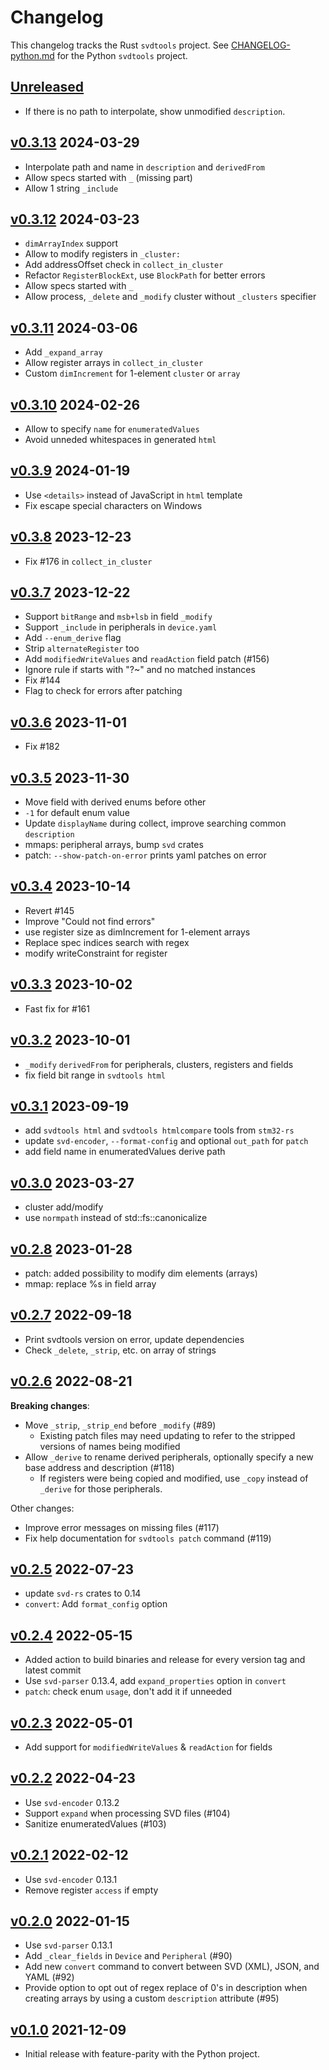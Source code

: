 # Changelog

This changelog tracks the Rust `svdtools` project. See
[CHANGELOG-python.md](CHANGELOG-python.md) for the Python `svdtools` project.

## [Unreleased]

* If there is no path to interpolate, show unmodified `description`.

## [v0.3.13] 2024-03-29

* Interpolate path and name in `description` and `derivedFrom`
* Allow specs started with `_` (missing part)
* Allow 1 string `_include`

## [v0.3.12] 2024-03-23

* `dimArrayIndex` support
* Allow to modify registers in `_cluster:`
* Add addressOffset check in `collect_in_cluster`
* Refactor `RegisterBlockExt`, use `BlockPath` for better errors
* Allow specs started with `_`
* Allow process, `_delete` and `_modify` cluster without `_clusters` specifier

## [v0.3.11] 2024-03-06

* Add `_expand_array`
* Allow register arrays in `collect_in_cluster`
* Custom `dimIncrement` for 1-element `cluster` or `array`

## [v0.3.10] 2024-02-26

* Allow to specify `name` for `enumeratedValues`
* Avoid unneded whitespaces in generated `html`

## [v0.3.9] 2024-01-19

* Use `<details>` instead of JavaScript in `html` template
* Fix escape special characters on Windows 

## [v0.3.8] 2023-12-23

* Fix #176 in `collect_in_cluster`

## [v0.3.7] 2023-12-22

* Support `bitRange` and `msb+lsb` in field `_modify`
* Support `_include` in peripherals in `device.yaml`
* Add `--enum_derive` flag
* Strip `alternateRegister` too
* Add `modifiedWriteValues` and `readAction` field patch (#156)
* Ignore rule if starts with "?~" and no matched instances
* Fix #144
* Flag to check for errors after patching

## [v0.3.6] 2023-11-01

* Fix #182

## [v0.3.5] 2023-11-30

* Move field with derived enums before other
* `-1` for default enum value
* Update `displayName` during collect, improve searching common `description`
* mmaps: peripheral arrays, bump `svd` crates
* patch: `--show-patch-on-error` prints yaml patches on error

## [v0.3.4] 2023-10-14

* Revert #145
* Improve "Could not find errors"
* use register size as dimIncrement for 1-element arrays
* Replace spec indices search with regex
* modify writeConstraint for register

## [v0.3.3] 2023-10-02

* Fast fix for #161

## [v0.3.2] 2023-10-01

* `_modify` `derivedFrom` for peripherals, clusters, registers and fields
* fix field bit range in `svdtools html`

## [v0.3.1] 2023-09-19

* add `svdtools html` and `svdtools htmlcompare` tools from `stm32-rs`
* update `svd-encoder`, `--format-config` and optional `out_path` for `patch`
* add field name in enumeratedValues derive path

## [v0.3.0] 2023-03-27

* cluster add/modify
* use `normpath` instead of std::fs::canonicalize

## [v0.2.8] 2023-01-28

* patch: added possibility to modify dim elements (arrays)
* mmap: replace %s in field array

## [v0.2.7] 2022-09-18

* Print svdtools version on error, update dependencies
* Check `_delete`, `_strip`, etc. on array of strings

## [v0.2.6] 2022-08-21

**Breaking changes**:

* Move `_strip`, `_strip_end` before `_modify` (#89)
    * Existing patch files may need updating to refer to the stripped
      versions of names being modified
* Allow `_derive` to rename derived peripherals, optionally specify a new base
    address and description (#118)
    * If registers were being copied and modified, use `_copy` instead of
      `_derive` for those peripherals.

Other changes:

* Improve error messages on missing files (#117)
* Fix help documentation for `svdtools patch` command (#119)

## [v0.2.5] 2022-07-23

* update `svd-rs` crates to 0.14
* `convert`: Add `format_config` option

## [v0.2.4] 2022-05-15

* Added action to build binaries and release for every version tag and latest commit
* Use `svd-parser` 0.13.4, add `expand_properties` option in `convert`
* `patch`: check enum `usage`, don't add it if unneeded

## [v0.2.3] 2022-05-01

* Add support for `modifiedWriteValues` & `readAction` for fields

## [v0.2.2] 2022-04-23

* Use `svd-encoder` 0.13.2
* Support `expand` when processing SVD files (#104)
* Sanitize enumeratedValues (#103)

## [v0.2.1] 2022-02-12

* Use `svd-encoder` 0.13.1
* Remove register `access` if empty

## [v0.2.0] 2022-01-15

* Use `svd-parser` 0.13.1
* Add `_clear_fields` in `Device` and `Peripheral` (#90)
* Add new `convert` command to convert between SVD (XML), JSON, and YAML (#92)
* Provide option to opt out of regex replace of 0's in description when
  creating arrays by using a custom `description` attribute (#95)

## [v0.1.0] 2021-12-09

* Initial release with feature-parity with the Python project.

[Unreleased]: https://github.com/rust-embedded/svdtools/compare/v0.3.13...HEAD
[v0.3.13]: https://github.com/rust-embedded/svdtools/compare/v0.3.12...v0.3.13
[v0.3.12]: https://github.com/rust-embedded/svdtools/compare/v0.3.11...v0.3.12
[v0.3.11]: https://github.com/rust-embedded/svdtools/compare/v0.3.10...v0.3.11
[v0.3.10]: https://github.com/rust-embedded/svdtools/compare/v0.3.9...v0.3.10
[v0.3.9]: https://github.com/rust-embedded/svdtools/compare/v0.3.8...v0.3.9
[v0.3.8]: https://github.com/rust-embedded/svdtools/compare/v0.3.7...v0.3.8
[v0.3.7]: https://github.com/rust-embedded/svdtools/compare/v0.3.6...v0.3.7
[v0.3.6]: https://github.com/rust-embedded/svdtools/compare/v0.3.5...v0.3.6
[v0.3.5]: https://github.com/rust-embedded/svdtools/compare/v0.3.4...v0.3.5
[v0.3.4]: https://github.com/rust-embedded/svdtools/compare/v0.3.3...v0.3.4
[v0.3.3]: https://github.com/rust-embedded/svdtools/compare/v0.3.2...v0.3.3
[v0.3.2]: https://github.com/rust-embedded/svdtools/compare/v0.3.1...v0.3.2
[v0.3.1]: https://github.com/rust-embedded/svdtools/compare/v0.3.0...v0.3.1
[v0.3.0]: https://github.com/rust-embedded/svdtools/compare/v0.2.8...v0.3.0
[v0.2.8]: https://github.com/rust-embedded/svdtools/compare/v0.2.7...v0.2.8
[v0.2.7]: https://github.com/rust-embedded/svdtools/compare/v0.2.6...v0.2.7
[v0.2.6]: https://github.com/rust-embedded/svdtools/compare/v0.2.5...v0.2.6
[v0.2.5]: https://github.com/rust-embedded/svdtools/compare/v0.2.4...v0.2.5
[v0.2.4]: https://github.com/rust-embedded/svdtools/compare/v0.2.3...v0.2.4
[v0.2.3]: https://github.com/rust-embedded/svdtools/compare/v0.2.2...v0.2.3
[v0.2.2]: https://github.com/rust-embedded/svdtools/compare/v0.2.1...v0.2.2
[v0.2.1]: https://github.com/rust-embedded/svdtools/compare/v0.2.0...v0.2.1
[v0.2.0]: https://github.com/rust-embedded/svdtools/compare/35c3a79...v0.2.0
[v0.1.0]: https://github.com/rust-embedded/svdtools/pull/84
